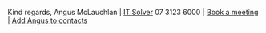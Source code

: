 Kind regards,
Angus McLauchlan | [IT Solver](https://www.itsolver.net)
07 3123 6000 | [Book a meeting](https://calendly.com/itsolver) | [Add Angus to contacts](https://www.itsolver.net/Angus_McLauchlan.vcf)